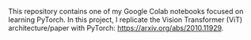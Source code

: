 This repository contains one of my Google Colab notebooks focused on learning PyTorch. In this project, I replicate the Vision Transformer (ViT) architecture/paper with PyTorch: https://arxiv.org/abs/2010.11929.
